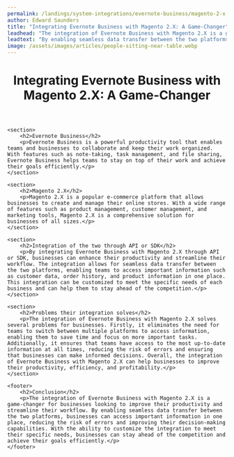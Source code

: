 ```yaml
---
permalink: /landings/system-integrations/evernote-business/magento-2-x
author: Edward Saunders
title: "Integrating Evernote Business with Magento 2.X: A Game-Changer"
leadhead: "The integration of Evernote Business with Magento 2.X is a game-changer for businesses looking to improve their productivity and streamline their workflow"
leadtext: "By enabling seamless data transfer between the two platforms, businesses can access important information in one place, reducing the risk of errors and improving their decision-making capabilities. With the ability to customize the integration to meet their specific needs, businesses can stay ahead of the competition and achieve their goals efficiently."
image: /assets/images/articles/people-sitting-near-table.webp
---
```

<div class="arttext">	<header>
		<h1>Integrating Evernote Business with Magento 2.X: A Game-Changer</h1>
	</header>

	<section>
		<h2>Evernote Business</h2>
		<p>Evernote Business is a powerful productivity tool that enables teams and businesses to collaborate and keep their work organized. With features such as note-taking, task management, and file sharing, Evernote Business helps teams to stay on top of their work and achieve their goals efficiently.</p>
	</section>

	<section>
		<h2>Magento 2.X</h2>
		<p>Magento 2.X is a popular e-commerce platform that allows businesses to create and manage their online stores. With a wide range of features such as product management, customer management, and marketing tools, Magento 2.X is a comprehensive solution for businesses of all sizes.</p>
	</section>

	<section>
		<h2>Integration of the two through API or SDK</h2>
		<p>By integrating Evernote Business with Magento 2.X through API or SDK, businesses can enhance their productivity and streamline their workflow. The integration allows for seamless data transfer between the two platforms, enabling teams to access important information such as customer data, order history, and product information in one place. This integration can be customized to meet the specific needs of each business and can help them to stay ahead of the competition.</p>
	</section>

	<section>
		<h2>Problems their integration solves</h2>
		<p>The integration of Evernote Business with Magento 2.X solves several problems for businesses. Firstly, it eliminates the need for teams to switch between multiple platforms to access information, enabling them to save time and focus on more important tasks. Additionally, it ensures that teams have access to the most up-to-date information at all times, reducing the risk of errors and ensuring that businesses can make informed decisions. Overall, the integration of Evernote Business with Magento 2.X can help businesses to improve their productivity, efficiency, and profitability.</p>
	</section>

	<footer>
		<h2>Conclusion</h2>
		<p>The integration of Evernote Business with Magento 2.X is a game-changer for businesses looking to improve their productivity and streamline their workflow. By enabling seamless data transfer between the two platforms, businesses can access important information in one place, reducing the risk of errors and improving their decision-making capabilities. With the ability to customize the integration to meet their specific needs, businesses can stay ahead of the competition and achieve their goals efficiently.</p>
	</footer>
</div>
